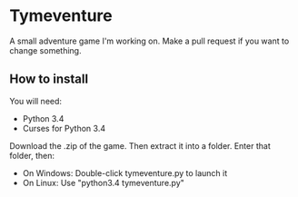 # Tymeventure
A small adventure game I'm working on. Make a pull request if you want to change something.

## How to install
You will need:
 - Python 3.4
 - Curses for Python 3.4

Download the .zip of the game. Then extract it into a folder. Enter that folder, then:

 - On Windows: Double-click tymeventure.py to launch it
 - On Linux: Use "python3.4 tymeventure.py"
